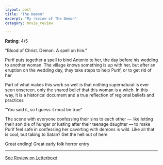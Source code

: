 ```yaml
---
layout: post
title: "The Demon"
excerpt: "My review of The Demon"
category: movie_review

---
```


**Rating:** 4/5

“Blood of Christ. Demon. A spell on him.”

Purif puts together a spell to bind Antonio to her, the day before his wedding to another woman. The village knows something is up with her, but after an eruption on the wedding day, they take steps to help Purif, or to get rid of her

Part of what makes this work so well is that nothing supernatural is ever seen onscreen, only the shared belief that this woman is a witch. In this way, it is a historical document and a true reflection of regional beliefs and practices

“You said it, so I guess it must be true”

The scene with everyone confessing their sins to each other — like letting their son die of hunger or lusting after their teenage daughter — to make Purif feel safe in confessing her cavorting with demons is wild. Like all that is cool, but taking to Satan? Get the hell out of here

Great ending! Great early folk horror entry

<hr>

[See Review on Letterboxd](https://boxd.it/4n5HFZ)
